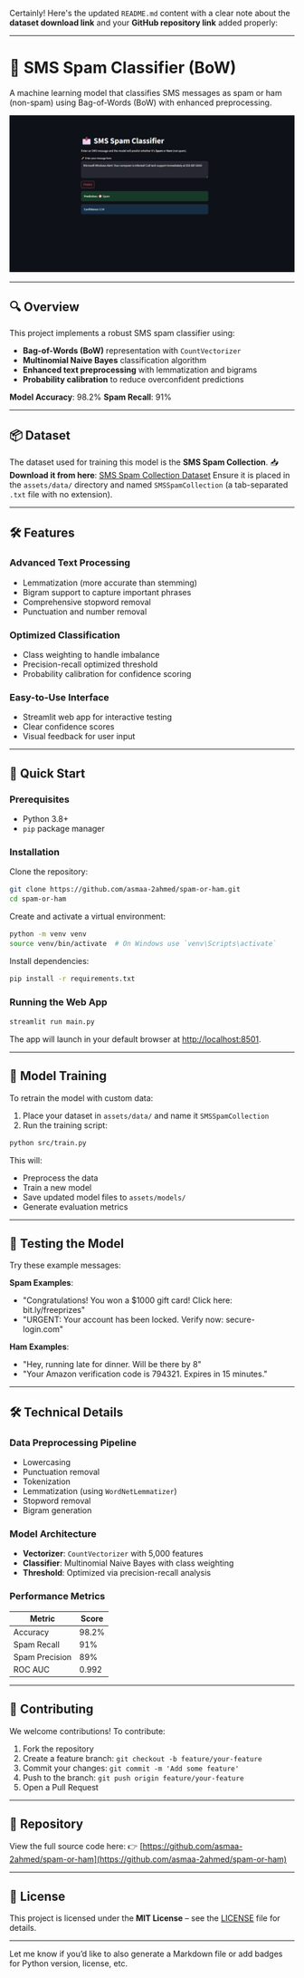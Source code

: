 Certainly! Here's the updated `README.md` content with a clear note about the **dataset download link** and your **GitHub repository link** added properly:

---

# 📩 SMS Spam Classifier (BoW)

A machine learning model that classifies SMS messages as spam or ham (non-spam) using Bag-of-Words (BoW) with enhanced preprocessing.

![Demo Screenshot](src/assets/image.png)

---

## 🔍 Overview

This project implements a robust SMS spam classifier using:

* **Bag-of-Words (BoW)** representation with `CountVectorizer`
* **Multinomial Naive Bayes** classification algorithm
* **Enhanced text preprocessing** with lemmatization and bigrams
* **Probability calibration** to reduce overconfident predictions

**Model Accuracy**: 98.2%
**Spam Recall**: 91%

---

## 📦 Dataset

The dataset used for training this model is the **SMS Spam Collection**.
📥 **Download it from here**: [SMS Spam Collection Dataset](https://www.kaggle.com/datasets/uciml/sms-spam-collection-dataset)
Ensure it is placed in the `assets/data/` directory and named `SMSSpamCollection` (a tab-separated `.txt` file with no extension).

---

## 🛠️ Features

### Advanced Text Processing

* Lemmatization (more accurate than stemming)
* Bigram support to capture important phrases
* Comprehensive stopword removal
* Punctuation and number removal

### Optimized Classification

* Class weighting to handle imbalance
* Precision-recall optimized threshold
* Probability calibration for confidence scoring

### Easy-to-Use Interface

* Streamlit web app for interactive testing
* Clear confidence scores
* Visual feedback for user input

---

## 🚀 Quick Start

### Prerequisites

* Python 3.8+
* `pip` package manager

### Installation

Clone the repository:

```bash
git clone https://github.com/asmaa-2ahmed/spam-or-ham.git
cd spam-or-ham
```

Create and activate a virtual environment:

```bash
python -m venv venv
source venv/bin/activate  # On Windows use `venv\Scripts\activate`
```

Install dependencies:

```bash
pip install -r requirements.txt
```

### Running the Web App

```bash
streamlit run main.py
```

The app will launch in your default browser at [http://localhost:8501](http://localhost:8501).

---

## 🧠 Model Training

To retrain the model with custom data:

1. Place your dataset in `assets/data/` and name it `SMSSpamCollection`
2. Run the training script:

```bash
python src/train.py
```

This will:

* Preprocess the data
* Train a new model
* Save updated model files to `assets/models/`
* Generate evaluation metrics

---

## 🧪 Testing the Model

Try these example messages:

**Spam Examples**:

* "Congratulations! You won a \$1000 gift card! Click here: bit.ly/freeprizes"
* "URGENT: Your account has been locked. Verify now: secure-login.com"

**Ham Examples**:

* "Hey, running late for dinner. Will be there by 8"
* "Your Amazon verification code is 794321. Expires in 15 minutes."

---

## 🛠️ Technical Details

### Data Preprocessing Pipeline

* Lowercasing
* Punctuation removal
* Tokenization
* Lemmatization (using `WordNetLemmatizer`)
* Stopword removal
* Bigram generation

### Model Architecture

* **Vectorizer**: `CountVectorizer` with 5,000 features
* **Classifier**: Multinomial Naive Bayes with class weighting
* **Threshold**: Optimized via precision-recall analysis

### Performance Metrics

| Metric         | Score |
| -------------- | ----- |
| Accuracy       | 98.2% |
| Spam Recall    | 91%   |
| Spam Precision | 89%   |
| ROC AUC        | 0.992 |

---

## 🤝 Contributing

We welcome contributions!
To contribute:

1. Fork the repository
2. Create a feature branch:
   `git checkout -b feature/your-feature`
3. Commit your changes:
   `git commit -m 'Add some feature'`
4. Push to the branch:
   `git push origin feature/your-feature`
5. Open a Pull Request

---

## 🔗 Repository

View the full source code here:
👉 [https://github.com/asmaa-2ahmed/spam-or-ham](https://github.com/asmaa-2ahmed/spam-or-ham)

---

## 📜 License

This project is licensed under the **MIT License** – see the [LICENSE](LICENSE) file for details.

---

Let me know if you’d like to also generate a Markdown file or add badges for Python version, license, etc.
